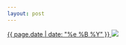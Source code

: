 ```yaml
---
layout: post
---
```


<p>
  <a href="/235">
    <time>{{ page.date | date: "%e %B %Y" }}</time>
    <img src="{{ site.assets_url }}/235.jpg">
  </a>
  
</p>
